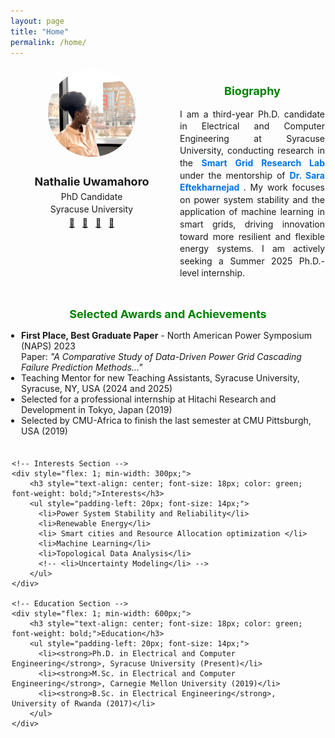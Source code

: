 ```yaml
---
layout: page
title: "Home"
permalink: /home/
---
```


<div style="display: flex; flex-wrap: nowrap; justify-content: space-between; align-items: flex-start; text-align: left; margin: 0 auto; max-width: 1000px; gap: 10px;">

  <!-- Left Section: Profile Image and Basic Info -->
  <div style="flex: 1; min-width: 250px; max-width: 280px; text-align: center; padding: 5px;">
    <img src="/assets/profile.jpg" alt="Nathalie Uwamahoro" style="border-radius: 50%; width: 140px; height: 140px; object-fit: cover;">
    <h2 style="font-size: 18px; margin-bottom: 5px;">Nathalie Uwamahoro</h2>
    <p style="font-size: 14px; margin: 3px 0;">PhD Candidate</p>
    <p style="font-size: 14px; margin: 3px 0;">Syracuse University</p>
    <div style="margin-top: 5px;">
      <a href="mailto:nuwamaho@syr.edu" style="margin-right: 8px;">📧</a>
      <a href="https://github.com/naty1" target="_blank" style="margin-right: 8px;">🐙</a>
      <a href="https://www.linkedin.com/in/nathalie-uwamahoro" target="_blank" style="margin-right: 8px;">🔗</a>
      <a href="/assets/cv.pdf" target="_blank">📄</a>
    </div>
  </div>

  <!-- Right Section: Biography -->
  <div style="flex: 2; padding: 1px; text-align: justify; line-height: 1.4; font-size: 14px; max-width: 680px;">
    <h2 style="text-align: center; font-size: 18px; color: green; font-weight: bold;">Biography</h2>
    <p>
        I am a third-year Ph.D. candidate in Electrical and Computer Engineering at Syracuse University, conducting research in the 
        <a href="https://seftekha.expressions.syr.edu/" target="_blank" style="color: #0073e6; text-decoration: none; font-weight: bold;">
            Smart Grid Research Lab
        </a> under the mentorship of 
        <a href="https://ecs.syracuse.edu/faculty-staff/sara-eftekharnejad" target="_blank" style="color: #0073e6; text-decoration: none; font-weight: bold;">
            Dr. Sara Eftekharnejad
        </a>. My work focuses on power system stability and the application of machine learning in smart grids, 
        driving innovation toward more resilient and flexible energy systems. I am actively seeking a Summer 2025 Ph.D.-level internship.
    </p>      
  </div>
</div>

<!-- Paper Awards and Achievements Section -->
<div style="max-width: 1000px; margin: 3px auto 0; padding: 2px; text-align: center;">
    <h2 style="text-align: center; font-size: 18px; color: green; font-weight: bold;"> Selected Awards and Achievements</h2>
    <ul style="padding-left: 15px; font-size: 14px; text-align: left;">
        <li>
            <strong>First Place, Best Graduate Paper</strong> - North American Power Symposium (NAPS) 2023  
            <br>
            Paper: <em>"A Comparative Study of Data-Driven Power Grid Cascading Failure Prediction Methods..."</em>
        </li>
        <!-- <li>Teaching Mentor for new Teaching Assistants, Syracuse University (2025)</li> -->
        <li>Teaching Mentor for new Teaching Assistants, Syracuse University, Syracuse, NY, USA (2024 and 2025)</li>
        <li>Selected for a professional internship at Hitachi Research and Development in Tokyo, Japan (2019)</li>
        <li>Selected by CMU-Africa to finish the last semester at CMU Pittsburgh, USA (2019)</li>
    </ul>
    <!-- <h2 style="text-align: center; font-size: 18px; color: green; font-weight: bold;">Achievements and Recognitions</h2>
    <ul style="padding-left: 15px; font-size: 14px; text-align: left;">
        <li>Teaching Mentor for new Teaching Assistants, Syracuse University (2025)</li>
        <li>Represented the Electrical Engineering and Computer Science Department of Syracuse University at Tapia (2024)</li>
        <li>Teaching Mentor for new Teaching Assistants, Syracuse University (2024)</li>
        <li>Selected for a professional internship at Hitachi in Tokyo, Japan (2019)</li>
        <li>Selected by CMU-Africa to finish the last semester at CMU Pittsburgh, USA (2019)</li>
    </ul> -->
</div>

<!-- Interests and Education Section -->
<div style="display: flex; justify-content: space-between; flex-wrap: nowrap; max-width: 1000px; margin: 3px auto 0; padding: 2px;">

    <!-- Interests Section -->
    <div style="flex: 1; min-width: 300px;">
        <h3 style="text-align: center; font-size: 18px; color: green; font-weight: bold;">Interests</h3>
        <ul style="padding-left: 20px; font-size: 14px;">
          <li>Power System Stability and Reliability</li>
          <li>Renewable Energy</li>
          <li> Smart cities and Resource Allocation optimization </li>
          <li>Machine Learning</li>
          <li>Topological Data Analysis</li>
          <!-- <li>Uncertainty Modeling</li> -->
        </ul>
    </div>

    <!-- Education Section -->
    <div style="flex: 1; min-width: 600px;">
        <h3 style="text-align: center; font-size: 18px; color: green; font-weight: bold;">Education</h3>
        <ul style="padding-left: 20px; font-size: 14px;">
          <li><strong>Ph.D. in Electrical and Computer Engineering</strong>, Syracuse University (Present)</li>
          <li><strong>M.Sc. in Electrical and Computer Engineering</strong>, Carnegie Mellon University (2019)</li>
          <li><strong>B.Sc. in Electrical Engineering</strong>, University of Rwanda (2017)</li>
        </ul>
    </div>
</div>

